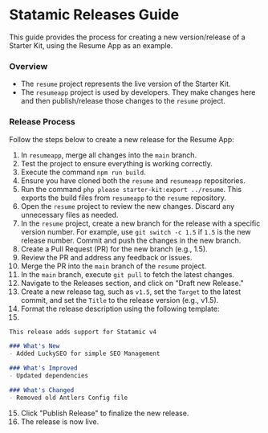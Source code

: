 # Statamic Releases Guide
This guide provides the process for creating a new version/release of a Starter Kit, using the Resume App as an example.

### Overview
- The `resume` project represents the live version of the Starter Kit.
- The `resumeapp` project is used by developers. They make changes here and then publish/release those changes to the `resume` project.

### Release Process
Follow the steps below to create a new release for the Resume App:

1. In `resumeapp`, merge all changes into the `main` branch.
2. Test the project to ensure everything is working correctly.
3. Execute the command `npm run build`.
4. Ensure you have cloned both the `resume` and `resumeapp` repositories.
5. Run the command `php please starter-kit:export ../resume`. This exports the build files from `resumeapp` to the `resume` repository.
6. Open the `resume` project to review the new changes. Discard any unnecessary files as needed.
7. In the `resume` project, create a new branch for the release with a specific version number. For example, use `git switch -c 1.5` if `1.5` is the new release number. Commit and push the changes in the new branch.
8. Create a Pull Request (PR) for the new branch (e.g., 1.5).
9. Review the PR and address any feedback or issues.
10. Merge the PR into the `main` branch of the `resume` project.
11. In the `main` branch, execute `git pull` to fetch the latest changes.
12. Navigate to the Releases section, and click on "Draft new Release."
13. Create a new release tag, such as `v1.5`, set the `Target` to the latest commit, and set the `Title` to the release version (e.g., v1.5).
14. Format the release description using the following template:
15. 
```md
This release adds support for Statamic v4

### What's New
- Added LuckySEO for simple SEO Management

### What's Improved
- Updated dependencies

### What's Changed
- Removed old Antlers Config file
```

15. Click "Publish Release" to finalize the new release.
16. The release is now live.
